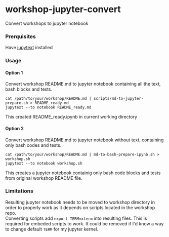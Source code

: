 # workshop-jupyter-convert
Convert workshops to jupyter notebook

### Prerquisites
Have [jupytext](https://jupytext.readthedocs.io/en/latest/install.html) installed

### Usage
#### Option 1
Convert workshop README.md to jupyter notebook containing all the text, bash blocks and tests.
```
cat /path/to/your/workshop/README.md | scripts/md-to-jupyter-prepare.sh > README_ready.md
jupytext --to notebook README_ready.md
```
This created README_ready.ipynb in current working directory
#### Option 2
Convert workshop README.md to jupyter notebook without text, containing only bash codes and tests.
```
cat /path/to/your/workshop/README.md | md-to-bash-prepare-ipynb.sh > workshop.sh
jupytext --to notebook workshop.sh
```
This creates a jupyter notebook containig only bash code blocks and tests from original workshop README file.

### Limitations
Resulting jupyter notebook needs to be moved to workshop directory in order to properly work as it depends on scripts located in the workshop repo.  
Converting scripts add `export TERM=xterm` into resulting files. This is required for embeded scripts to work. It could be removed if I'd know a way to change default `TERM` for my jupyter kernel.
